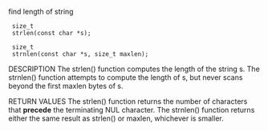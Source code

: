 find length of string


     size_t
     strlen(const char *s);

     size_t
     strnlen(const char *s, size_t maxlen);

DESCRIPTION
     The strlen() function computes the length of the string s.  The strnlen() function attempts to compute the length of s, but never scans beyond the first maxlen bytes of s.

RETURN VALUES
     The strlen() function returns the number of characters that **precede** the terminating NUL character.  The strnlen() function returns either the same result as strlen() or maxlen, whichever is smaller.